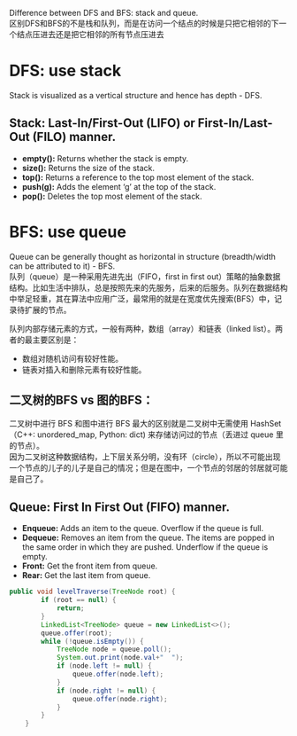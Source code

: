 Difference between DFS and BFS: stack and queue.  
区别DFS和BFS的不是栈和队列，而是在访问一个结点的时候是只把它相邻的下一个结点压进去还是把它相邻的所有节点压进去

# DFS: use stack
Stack is visualized as a vertical structure and hence has depth - DFS.  

## **Stack:** Last-In/First-Out (LIFO) or First-In/Last-Out (FILO) manner. 
- **empty():** Returns whether the stack is empty.  
- **size():** Returns the size of the stack.  
- **top():** Returns a reference to the top most element of the stack.  
- **push(g):** Adds the element ‘g’ at the top of the stack.  
- **pop():** Deletes the top most element of the stack.  



# BFS: use queue
Queue can be generally thought as horizontal in structure (breadth/width can be attributed to it) - BFS.  
队列（queue）是一种采用先进先出（FIFO，first in first out）策略的抽象数据结构。比如生活中排队，总是按照先来的先服务，后来的后服务。队列在数据结构中举足轻重，其在算法中应用广泛，最常用的就是在宽度优先搜索(BFS）中，记录待扩展的节点。  

队列内部存储元素的方式，一般有两种，数组（array）和链表（linked list）。两者的最主要区别是：
- 数组对随机访问有较好性能。
- 链表对插入和删除元素有较好性能。

## 二叉树的BFS vs 图的BFS：
二叉树中进行 BFS 和图中进行 BFS 最大的区别就是二叉树中无需使用 HashSet（C++: unordered_map, Python: dict) 来存储访问过的节点（丢进过 queue 里的节点）。  
因为二叉树这种数据结构，上下层关系分明，没有环（circle），所以不可能出现一个节点的儿子的儿子是自己的情况；但是在图中，一个节点的邻居的邻居就可能是自己了。

## **Queue:** First In First Out (FIFO) manner. 
- **Enqueue:** Adds an item to the queue. Overflow if the queue is full.  
- **Dequeue:** Removes an item from the queue. The items are popped in the same order in which they are pushed. Underflow if the queue is empty.  
- **Front:** Get the front item from queue.  
- **Rear:** Get the last item from queue.  

```java
public void levelTraverse(TreeNode root) {
		if (root == null) {
			return;
		}
		LinkedList<TreeNode> queue = new LinkedList<>();
		queue.offer(root);
		while (!queue.isEmpty()) {
			TreeNode node = queue.poll();
			System.out.print(node.val+"  ");
			if (node.left != null) {
				queue.offer(node.left);
			}
			if (node.right != null) {
				queue.offer(node.right);
			}
		}
	}
```
